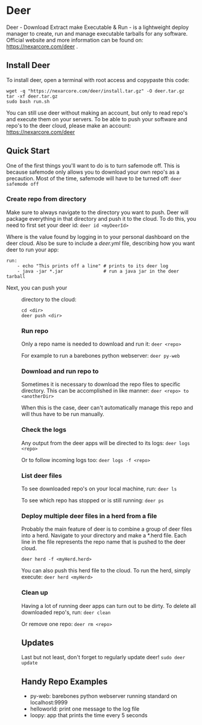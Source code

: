 # Deer
Deer - Download Extract make Executable & Run - is a lightweight deploy manager to create, run and manage executable tarballs for any software. Official website and more information can be found on: https://nexarcore.com/deer .

## Install Deer

To install deer, open a terminal with root access and copypaste this code:

```
wget -q "https://nexarcore.com/deer/install.tar.gz" -O deer.tar.gz
tar -xf deer.tar.gz
sudo bash run.sh
```

You can still use deer without making an account, but only to read repo's and execute them on your servers. To be able to push your software and repo's to the deer cloud, please make an account: https://nexarcore.com/deer

## Quick Start

One of the first things you'll want to do is to turn safemode off. This is because safemode only allows you to download your own repo's as a precaution. Most of the time, safemode will have to be turned off: `deer safemode off`

### Create repo from directory <dir>

Make sure to always navigate to the directory you want to push. Deer will package everything in that directory and push it to the cloud. To do this, you need to first set your deer id: `deer id <myDeerId>`

Where <myDeerId> is the value found by logging in to your personal dashboard on the deer cloud. Also be sure to include a _deer.yml_ file, describing how you want deer to run your app:

```
run:
	- echo "This prints off a line"	# prints to its deer log
	- java -jar *.jar				# run a java jar in the deer tarball
```

Next, you can push your <dir> directory to the cloud:

```
cd <dir>
deer push <dir>
```

### Run repo

Only a repo name is needed to download and run it: `deer <repo>`

For example to run a barebones python webserver: `deer py-web`

### Download and run repo to <anotherDir>

Sometimes it is necessary to download the repo files to specific directory. This can be accomplished in like manner: `deer <repo> to <anotherDir>`

When this is the case, deer can't automatically manage this repo and will thus have to be run manually.

### Check the logs

Any output from the deer apps will be directed to its logs: `deer logs <repo>`

Or to follow incoming logs too: `deer logs -f <repo>`

### List deer files

To see downloaded repo's on your local machine, run: `deer ls`

To see which repo has stopped or is still running: `deer ps`

### Deploy multiple deer files in a herd from a file

Probably the main feature of deer is to combine a group of deer files into a herd. Navigate to your directory and make a *.herd file. Each line in the file represents the repo name that is pushed to the deer cloud.

```
deer herd -f <myHerd.herd>
```

You can also push this herd file to the cloud. To run the herd, simply execute: `deer herd <myHerd>`

### Clean up

Having a lot of running deer apps can turn out to be dirty. To delete all downloaded repo's, run: `deer clean`

Or remove one repo: `deer rm <repo>`

## Updates

Last but not least, don't forget to regularly update deer! `sudo deer update`

## Handy Repo Examples

- py-web: barebones python webserver running standard on localhost:9999
- helloworld: print one message to the log file
- loopy: app that prints the time every 5 seconds


